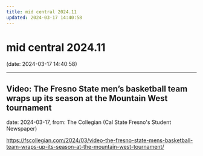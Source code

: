 ```yaml
---
title: mid central 2024.11
updated: 2024-03-17 14:40:58
---
```


# mid central 2024.11

(date: 2024-03-17 14:40:58)

---

## Video: The Fresno State men’s basketball team wraps up its season at the Mountain West tournament

date: 2024-03-17, from: The Collegian (Cal State Fresno's Student Newspaper)

 

<https://fscollegian.com/2024/03/video-the-fresno-state-mens-basketball-team-wraps-up-its-season-at-the-mountain-west-tournament/>


